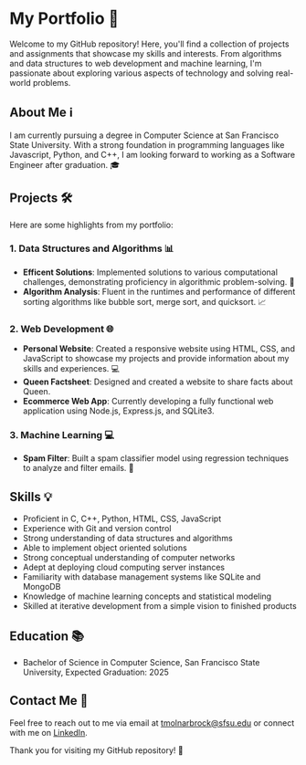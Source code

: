 # My Portfolio 🚀

Welcome to my GitHub repository! Here, you'll find a collection of projects and assignments that showcase my skills and interests. From algorithms and data structures to web development and machine learning, I'm passionate about exploring various aspects of technology and solving real-world problems.

## About Me ℹ️
I am currently pursuing a degree in Computer Science at San Francisco State University. With a strong foundation in programming languages like Javascript, Python, and C++, I am looking forward to working as a Software Engineer after graduation. 🎓

## Projects 🛠️
Here are some highlights from my portfolio:

### 1. Data Structures and Algorithms 📊
- **Efficent Solutions**: Implemented solutions to various computational challenges, demonstrating proficiency in algorithmic problem-solving. 🧠
- **Algorithm Analysis**: Fluent in the runtimes and performance of different sorting algorithms like bubble sort, merge sort, and quicksort. 📈

### 2. Web Development 🌐
- **Personal Website**: Created a responsive website using HTML, CSS, and JavaScript to showcase my projects and provide information about my skills and experiences. 💻
- **Queen Factsheet**: Designed and created a website to share facts about Queen. 
- **Ecommerce Web App**: Currently developing a fully functional web application using Node.js, Express.js, and SQLite3.
### 3. Machine Learning 💻
- **Spam Filter**: Built a spam classifier model using regression techniques to analyze and filter emails. 📝

## Skills 💡
- Proficient in C, C++, Python, HTML, CSS, JavaScript
- Experience with Git and version control
- Strong understanding of data structures and algorithms
- Able to implement object oriented solutions
- Strong conceptual understanding of computer networks
- Adept at deploying cloud computing server instances
- Familiarity with database management systems like SQLite and MongoDB
- Knowledge of machine learning concepts and statistical modeling
- Skilled at iterative development from a simple vision to finished products

## Education 📚
- Bachelor of Science in Computer Science, San Francisco State University, Expected Graduation: 2025

## Contact Me 📧
Feel free to reach out to me via email at tmolnarbrock@sfsu.edu or connect with me on [LinkedIn](https://www.linkedin.com/in/thomasbrocksf/).

Thank you for visiting my GitHub repository! 🌟

<!--- © 2024 Thomas Brock -- All Rights Reserved --->
